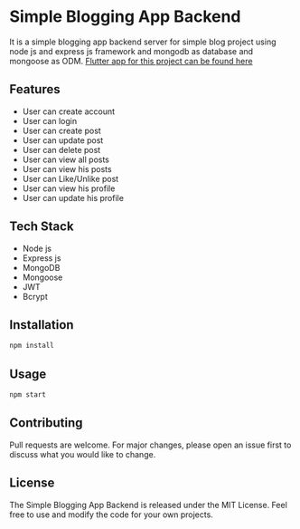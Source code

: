 # Simple Blogging App Backend

It is a simple blogging app backend server for simple blog project using node js and express js framework and mongodb as database and mongoose as ODM.
[Flutter app for this project can be found here](https://github.com/shivanuj13/simple_blogger)

## Features
- User can create account
- User can login
- User can create post
- User can update post
- User can delete post
- User can view all posts
- User can view his posts
- User can Like/Unlike post
- User can view his profile
- User can update his profile

## Tech Stack
- Node js
- Express js
- MongoDB
- Mongoose
- JWT
- Bcrypt


## Installation
```bash
npm install
```
## Usage
```bash
npm start
```
## Contributing
Pull requests are welcome. For major changes, please open an issue first to discuss what you would like to change.

## License
The Simple Blogging App Backend is released under the MIT License. Feel free to use and modify the code for your own projects.